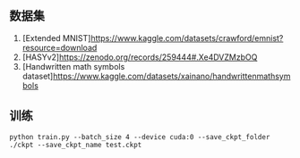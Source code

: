## 数据集 
1. [Extended MNIST]https://www.kaggle.com/datasets/crawford/emnist?resource=download
2. [HASYv2]https://zenodo.org/records/259444#.Xe4DVZMzbOQ
3. [Handwritten math symbols dataset]https://www.kaggle.com/datasets/xainano/handwrittenmathsymbols

## 训练

```commandline
python train.py --batch_size 4 --device cuda:0 --save_ckpt_folder ./ckpt --save_ckpt_name test.ckpt
```